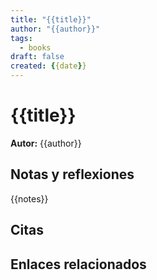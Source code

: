 ```yaml
---
title: "{{title}}"
author: "{{author}}"
tags:
  - books
draft: false
created: {{date}}
---
```


# {{title}}

**Autor:** {{author}}  


## Notas y reflexiones

{{notes}}

## Citas

<!-- Aquí van los enlaces a las citas individuales -->

## Enlaces relacionados

